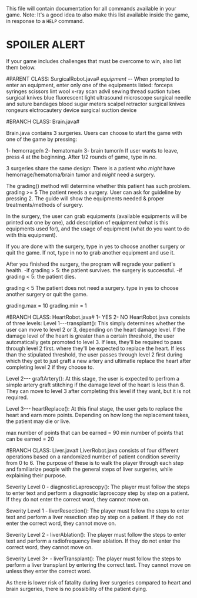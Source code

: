This file will contain documentation for all commands available in your game.
Note:  It's a good idea to also make this list available inside the game, in response to a `HELP` command.
# SPOILER ALERT
If your game includes challenges that must be overcome to win, also list them below.

#PARENT CLASS: SurgicalRobot.java#
*equipment* -- When prompted to enter an equipment, enter only one of the equipments listed:
forceps
syringes
scissors
lint
wool
x-ray scan
advil
sewing thread
suction tubes
surgical knives
blue fluorescent light
ultrasound
microscope
surgical needle and suture
bandages
blood sugar meters
scalpel
retractor
surgical knives
rongeurs
elctrocautery device
surgical suction device

#BRANCH CLASS: Brain.java#

Brain.java contains 3 surgeries. Users can choose to start the game with one of the game by pressing:

1- hemorrage/n
2- hematoma/n
3- brain tumor/n
If user wants to leave, press 4 at the beginning. After 1/2 rounds of game, type in *no*.

3 surgeries share the same design:
There is a patient who *might* have hemorrage/hematoma/brain tumor and *might* need a surgery.

The grading() method will determine whether this patient has such problem. 
grading >= 5
The patient needs a surgery. User can ask for guideline by pressing 2. The guide will show the equipments needed & proper treatments/methods of surgery.

In the surgery, the user can grab equipments  (available equipments will be printed out one by one), add description of equipment (what is this equipments used for), and the usage of equipment (what do you want to do with this equipment).

If you are done with the surgery, type in yes to choose another surgery or quit the game. If not, type in no to grab another equipment and use it.

After you finished the surgery, the program will regrade your patient's health.
-if grading > 5: the patient survives. the surgery is successful.
-if grading < 5: the patient dies.

grading < 5
The patient does not need a surgery. type in yes to choose another surgery or quit the game.

grading.max = 10
grading.min = 1

#BRANCH CLASS: HeartRobot.java#
1- YES
2- NO
HeartRobot.java consists of three levels:
Level 1---transplant(): This simply determines whether the user can move to level 2 or 3, depending on the heart damage level. If the damage level of the heart is greater than a certain threshold, the user automatically gets promoted to level 3. If less, they'll be required to pass through level 2 first. where they'll be expected to replace the heart. If less than the stipulated threshold, the user passes through level 2 first during which they get to just graft a new artery and ultimatle replace the heart after completing level 2 if they choose to.

Level 2--- graftArtery(): At this stage, the user is expected to perfrom a simple artery graft stitching if the damage level of the heart is less than 6. They can move to level 3 after completing this level if they want, but it is not required.

Level 3--- heartReplace(): At this final stage, the user gets to replace the heart and earn more points. Depending on how long the replacement takes, the patient may die or live.

max number of points that can be earned = 90
min number of points that can be earned = 20

#BRANCH CLASS: Liver.java#
LiverRobot.java consists of four different operations based on a randomized number of patient condition severity from 0 to 6. The purpose of these is to walk the player through each step and familiarize people with the general steps of liver surgeries, while explaining their purpose.

Severity Level 0 - diagnosticLaproscopy(): The player must follow the steps to enter text and perform a diagnostic laproscopy step by step on a patient. If they do not enter the correct word, they cannot move on.

Severity Level 1 - liverResection(): The player must follow the steps to enter text and perform a liver resection step by step on a patient. If they do not enter the correct word, they cannot move on.

Severity Level 2 - liverAblation(): The player must follow the steps to enter text and perform a radiofrequency liver ablation. If they do not enter the correct word, they cannot move on.

Severity Level 3+ - liverTransplant(): The player must follow the steps to perform a liver transplant by entering the correct text. They cannot move on unless they enter the correct word.

As there is lower risk of fatality during liver surgeries compared to heart and brain surgeries, there is no possibility of the patient dying.
